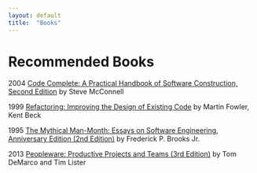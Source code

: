 ```yaml
---
layout: default
title:  "Books"
---
```


Recommended Books
=================
2004 [Code Complete: A Practical Handbook of Software Construction, Second Edition](https://www.amazon.com/Code-Complete-Practical-Handbook-Construction/dp/0735619670) by Steve McConnell

1999 [Refactoring: Improving the Design of Existing Code](https://www.amazon.com/Refactoring-Improving-Design-Existing-Code/dp/0201485672) by Martin Fowler, Kent Beck

1995 [The Mythical Man-Month: Essays on Software Engineering, Anniversary Edition (2nd Edition)](https://www.amazon.com/Mythical-Man-Month-Software-Engineering-Anniversary/dp/0201835959)
by Frederick P. Brooks Jr.

2013 [Peopleware: Productive Projects and Teams (3rd Edition)](https://www.amazon.com/Peopleware-Productive-Projects-Teams-3rd/dp/0321934113) by Tom DeMarco and Tim Lister
